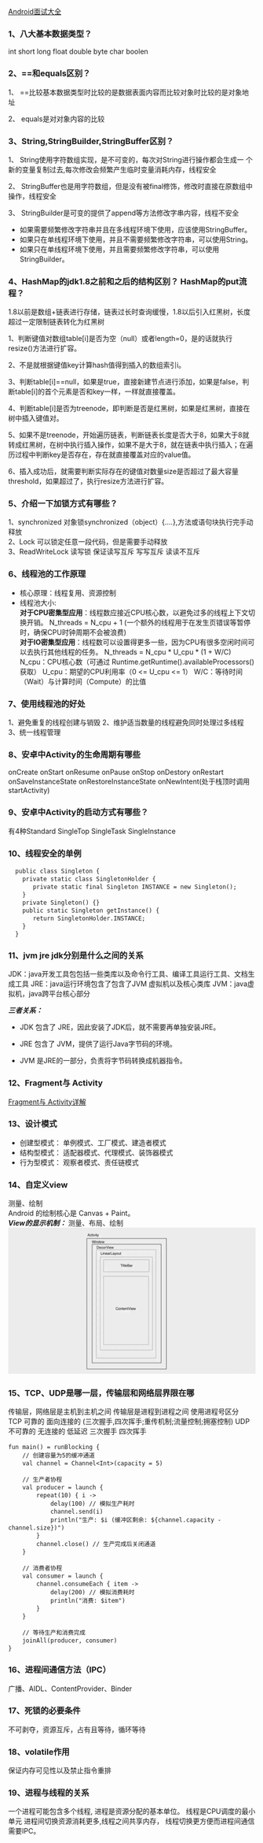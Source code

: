 [Android面试大全](assets/2023年Android中高级最全面试真题答案解析.pdf)
### 1、八大基本数据类型？
int short long float double byte char boolen
### 2、==和equals区别？
1、 ==比较基本数据类型时比较的是数据表面内容而比较对象时比较的是对象地址 

2、 equals是对对象内容的比较
### 3、String,StringBuilder,StringBuffer区别？
1、 String使用字符数组实现，是不可变的，每次对String进行操作都会生成一 个新的变量复制过去,每次修改会频繁产生临时变量消耗内存，线程安全 

2、 StringBuffer也是用字符数组，但是没有被final修饰，修改时直接在原数组中操作，线程安全  

3、 StringBuilder是可变的提供了append等方法修改字串内容，线程不安全

* 如果需要频繁修改字符串并且在多线程环境下使用，应该使用StringBuffer。     
* 如果只在单线程环境下使用，并且不需要频繁修改字符串，可以使用String。     
* 如果只在单线程环境下使用，并且需要频繁修改字符串，可以使用StringBuilder。
### 4、HashMap的jdk1.8之前和之后的结构区别？ HashMap的put流程？
1.8以前是数组+链表进行存储，链表过长时查询缓慢，1.8以后引入红黑树，长度超过一定限制链表转化为红黑树

1、判断键值对数组table[i]是否为空（null）或者length=0，是的话就执行resize()方法进行扩容。

2、不是就根据键值key计算hash值得到插入的数组索引i。

3、判断table[i]==null，如果是true，直接新建节点进行添加，如果是false，判断table[i]的首个元素是否和key一样，一样就直接覆盖。

4、判断table[i]是否为treenode，即判断是否是红黑树，如果是红黑树，直接在树中插入键值对。

5、如果不是treenode，开始遍历链表，判断链表长度是否大于8，如果大于8就转成红黑树，在树中执行插入操作，如果不是大于8，就在链表中执行插入；在遍历过程中判断key是否存在，存在就直接覆盖对应的value值。

6、插入成功后，就需要判断实际存在的键值对数量size是否超过了最大容量threshold，如果超过了，执行resize方法进行扩容。
### 5、介绍一下加锁方式有哪些？
1、synchronized
对象锁synchronized（object）{….},方法或语句块执行完手动释放  
2、Lock 
可以锁定任意一段代码，但是需要手动释放  
3、ReadWriteLock 读写锁
保证读写互斥 写写互斥 读读不互斥
### 6、线程池的工作原理
* 核心原理：线程复用、资源控制
* 线程池大小:  
  **对于CPU密集型应用**：线程数应接近CPU核心数，以避免过多的线程上下文切换开销。
  N_threads = N_cpu + 1 (一个额外的线程用于在发生页错误等暂停时，确保CPU时钟周期不会被浪费)  
  **对于IO密集型应用**：线程数可以设置得更多一些，因为CPU有很多空闲时间可以去执行其他线程的任务。
  N_threads = N_cpu * U_cpu * (1 + W/C)
  N_cpu：CPU核心数（可通过 Runtime.getRuntime().availableProcessors() 获取）
  U_cpu：期望的CPU利用率（0 <= U_cpu <= 1）
  W/C：等待时间（Wait）与计算时间（Compute）的比值
### 7、使用线程池的好处
1、避免重复的线程创建与销毁
2、维护适当数量的线程避免同时处理过多线程
3、统一线程管理
### 8、安卓中Activity的生命周期有哪些
onCreate onStart onResume onPause onStop onDestory
onRestart onSaveInstanceState onRestoreInstanceState
onNewIntent(处于栈顶时调用startActivity)
### 9、安卓中Activity的启动方式有哪些？
有4种Standard SingleTop SingleTask SingleInstance
### 10、线程安全的单例
```js/java/c#/text
  public class Singleton {
    private static class SingletonHolder {
       private static final Singleton INSTANCE = new Singleton();
    }
    private Singleton() {}
    public static Singleton getInstance() {
       return SingletonHolder.INSTANCE;
    }
  }
```
### 11、jvm jre jdk分别是什么之间的关系
JDK：java开发工具包包括一些类库以及命令行工具、编译工具运行工具、文档生成工具
JRE：java运行环境包含了包含了JVM 虚拟机以及核心类库
JVM：java虚拟机，java跨平台核心部分  

***三者关系：***
* JDK 包含了 JRE，因此安装了JDK后，就不需要再单独安装JRE。

* JRE 包含了 JVM，提供了运行Java字节码的环境。

* JVM 是JRE的一部分，负责将字节码转换成机器指令。

### 12、Fragment与 Activity
[Fragment与 Activity详解](https://www.zhihu.com/tardis/zm/art/426927707?source_id=1005)

### 13、设计模式
* 创建型模式：
    单例模式、工厂模式、建造者模式
* 结构型模式：
    适配器模式、代理模式、装饰器模式
* 行为型模式：
    观察者模式、责任链模式

### 14、自定义view
测量、绘制  
Android 的绘制核心是 Canvas + Paint。  
***View的显示机制：*** 测量、布局、绘制
![View 层级图](assets/View视图布局.png)

### 15、TCP、UDP是哪一层，传输层和网络层界限在哪
传输层，网络层是主机到主机之间 传输层是进程到进程之间 使用进程号区分  
TCP 可靠的 面向连接的 (三次握手,四次挥手;重传机制;流量控制;拥塞控制)
UDP 不可靠的 无连接的 低延迟
三次握手 四次挥手
```
fun main() = runBlocking {
    // 创建容量为5的缓冲通道
    val channel = Channel<Int>(capacity = 5)
    
    // 生产者协程
    val producer = launch {
        repeat(10) { i ->
            delay(100) // 模拟生产耗时
            channel.send(i)
            println("生产: $i (缓冲区剩余: ${channel.capacity - channel.size})")
        }
        channel.close() // 生产完成后关闭通道
    }

    // 消费者协程
    val consumer = launch {
        channel.consumeEach { item ->
            delay(200) // 模拟消费耗时
            println("消费: $item")
        }
    }

    // 等待生产和消费完成
    joinAll(producer, consumer)
}
```

### 16、进程间通信方法（IPC）
广播、AIDL、ContentProvider、Binder

### 17、死锁的必要条件
不可剥夺，资源互斥，占有且等待，循环等待

### 18、volatile作用
保证内存可见性以及禁止指令重排

### 19、进程与线程的关系
一个进程可能包含多个线程, 进程是资源分配的基本单位。
线程是CPU调度的最小单元 进程间切换资源消耗更多,线程之间共享内存，
线程切换更方便而进程间通信需要IPC。




